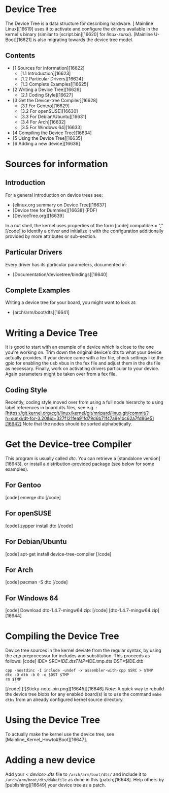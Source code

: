 # Device Tree
The Device Tree is a data structure for describing hardware. [ Mainline Linux][16619] uses it to activate and configure the drivers available in the kernel's binary (similar to [script.bin][16620] for _linux-sunxi_). [Mainline U-Boot][16621] is also migrating towards the device tree model. 
## Contents
  * [1 Sources for information][16622]
    * [1.1 Introduction][16623]
    * [1.2 Particular Drivers][16624]
    * [1.3 Complete Examples][16625]
  * [2 Writing a Device Tree][16626]
    * [2.1 Coding Style][16627]
  * [3 Get the Device-tree Compiler][16628]
    * [3.1 For Gentoo][16629]
    * [3.2 For openSUSE][16630]
    * [3.3 For Debian/Ubuntu][16631]
    * [3.4 For Arch][16632]
    * [3.5 For Windows 64][16633]
  * [4 Compiling the Device Tree][16634]
  * [5 Using the Device Tree][16635]
  * [6 Adding a new device][16636]

# Sources for information
## Introduction
For a general introduction on device trees see: 
  * [elinux.org summary on Device Tree][16637]
  * [Device tree for Dummies][16638] (PDF)
  * [DeviceTree.org][16639]

In a nut shell, the kernel uses properties of the form 
[code] 
    compatible = "<manufacturer>,<model>"
[/code]
to identify a driver and initialize it with the configuration additionally provided by more attributes or sub-section. 
## Particular Drivers
Every driver has its particular parameters, documented in: 
  * [Documentation/devicetree/bindings][16640]

## Complete Examples
Writing a device tree for your board, you might want to look at: 
  * [arch/arm/boot/dts][16641]

# Writing a Device Tree
It is good to start with an example of a device which is close to the one you're working on. Trim down the original device's dts to what your device actually provides. If your device came with a fex file, check settings like the gpio for enabling the usb vbus in the fex file and adjust them in the dts file as necessary. Finally, work on activating drivers particular to your device. Again parameters might be taken over from a fex file. 
## Coding Style
Recently, coding style moved over from using a full node hierarchy to using label references in board dts files, see e.g. : 
[https://git.kernel.org/cgit/linux/kernel/git/mripard/linux.git/commit/?h=sunxi/dt-for-3.20&id=327f121fea91fd79d6b71f47a8e1bc62a7fd86e5][16642]
Note that the nodes should be sorted alphabetically. 
# Get the Device-tree Compiler
This program is usually called _dtc_. You can retrieve a [standalone version][16643], or install a distribution-provided package (see below for some examples). 
## For Gentoo
[code] 
    emerge dtc
[/code]
## For openSUSE
[code] 
    zypper install dtc
[/code]
## For Debian/Ubuntu
[code] 
    apt-get install device-tree-compiler
[/code]
## For Arch
[code] 
    pacman -S dtc
[/code]
## For Windows 64
[code] 
     Download dtc-1.4.7-mingw64.zip:
[/code]
[dtc-1.4.7-mingw64.zip][16644]
# Compiling the Device Tree
Device tree sources in the kernel deviate from the regular syntax, by using the _cpp_ preprocessor for includes and substitution. This proceeds as follows: 
[code] 
    IDE=<your-device-name>
    SRC=$IDE.dts
    TMP=$IDE.tmp.dts
    DST=$IDE.dtb
    
    cpp -nostdinc -I include -undef -x assembler-with-cpp $SRC > $TMP
    dtc -O dtb -b 0 -o $DST $TMP
    rm $TMP
    
[/code]
[![Sticky-note-pin.png][16645]][16646] _Note:_ A quick way to rebuild the device tree blobs for any enabled board(s) is to use the command `make dtbs` from an already configured kernel source directory. 
# Using the Device Tree
To actually make the kernel use the device tree, see [Mainline_Kernel_Howto#Boot][16647]. 
# Adding a new device
Add your _< device>.dts_ file to `/arch/arm/boot/dts/` and include it to `/arch/arm/boot/dts/Makefile` as done in this [patch][16648]. Help others by [publishing][16649] your device tree as a patch.
